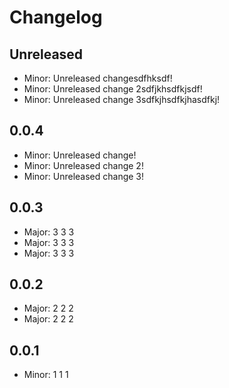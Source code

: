 # Changelog

## Unreleased

- Minor: Unreleased changesdfhksdf!
- Minor: Unreleased change 2sdfjkhsdfkjsdf!
- Minor: Unreleased change 3sdfkjhsdfkjhasdfkj!

## 0.0.4

- Minor: Unreleased change!
- Minor: Unreleased change 2!
- Minor: Unreleased change 3!

## 0.0.3

- Major: 3 3 3
- Major: 3 3 3
- Major: 3 3 3

## 0.0.2

- Major: 2 2 2
- Major: 2 2 2

## 0.0.1

- Minor: 1 1 1
